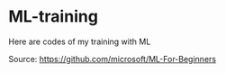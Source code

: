 # ML-training

Here are codes of my training with ML 

Source: https://github.com/microsoft/ML-For-Beginners
